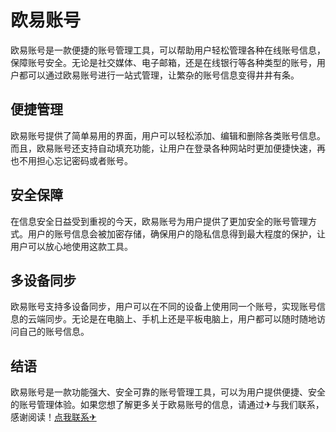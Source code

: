 # 欧易账号

欧易账号是一款便捷的账号管理工具，可以帮助用户轻松管理各种在线账号信息，保障账号安全。无论是社交媒体、电子邮箱，还是在线银行等各种类型的账号，用户都可以通过欧易账号进行一站式管理，让繁杂的账号信息变得井井有条。

## 便捷管理

欧易账号提供了简单易用的界面，用户可以轻松添加、编辑和删除各类账号信息。而且，欧易账号还支持自动填充功能，让用户在登录各种网站时更加便捷快速，再也不用担心忘记密码或者账号。

## 安全保障

在信息安全日益受到重视的今天，欧易账号为用户提供了更加安全的账号管理方式。用户的账号信息会被加密存储，确保用户的隐私信息得到最大程度的保护，让用户可以放心地使用这款工具。

## 多设备同步

欧易账号支持多设备同步，用户可以在不同的设备上使用同一个账号，实现账号信息的云端同步。无论是在电脑上、手机上还是平板电脑上，用户都可以随时随地访问自己的账号信息。

## 结语

欧易账号是一款功能强大、安全可靠的账号管理工具，可以为用户提供便捷、安全的账号管理体验。如果您想了解更多关于欧易账号的信息，请通过✈与我们联系，感谢阅读！[点我联系✈](https://edge.k02.cc)